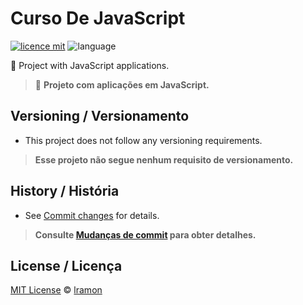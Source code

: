 # Curso De JavaScript
[![licence mit](https://img.shields.io/badge/licence-MIT-blue.svg)](https://github.com/lramon2001/ORIENTA-O-A-OBJETOS-FGA0158/blob/main/LICENSE)
![language](https://img.shields.io/badge/javaSricpt-only-yellow)

:rocket: Project with JavaScript applications. 

> :rocket: **Projeto com aplicações em JavaScript.**


## Versioning / Versionamento
- This project does not follow any versioning requirements.

> **Esse projeto não segue nenhum requisito de versionamento.**


## History / História
- See [Commit changes](https://github.com/lramon2001/Curso-de-JavaScript/commits/main) for details.

> **Consulte [Mudanças de commit](https://github.com/lramon2001/Curso-de-JavaScript/commits/main) para obter detalhes.**

## License / Licença
[MIT License](https://github.com/lramon2001/Curso-de-JavaScript/blob/main/LICENSE) © [lramon](https://github.com/lramon2001)



